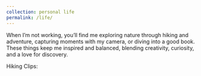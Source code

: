 ```yaml
---
collection: personal life
permalink: /life/
---
```


When I’m not working, you’ll find me exploring nature through hiking and adventure, capturing moments with my camera, or diving into a good book. These things keep me inspired and balanced, blending creativity, curiosity, and a love for discovery.

Hiking Clips:

